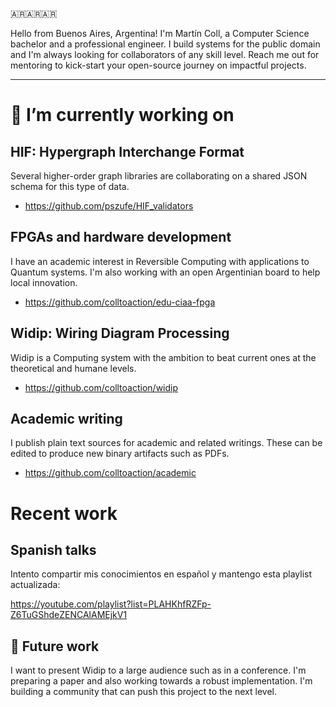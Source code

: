 🇦🇷🇦🇷🇦🇷

Hello from Buenos Aires, Argentina! I'm Martín Coll, a Computer Science bachelor and a professional engineer. I build systems for the public domain and I'm always looking for collaborators of any skill level. Reach me out for mentoring to kick-start your open-source journey on impactful projects.

---

# 🔭 I’m currently working on

## HIF: Hypergraph Interchange Format
Several higher-order graph libraries are collaborating on a shared JSON schema for this type of data.

* https://github.com/pszufe/HIF_validators

## FPGAs and hardware development
I have an academic interest in Reversible Computing with applications to Quantum systems. I'm also working with an open Argentinian board to help local innovation.

* https://github.com/colltoaction/edu-ciaa-fpga

## Widip: Wiring Diagram Processing
Widip is a Computing system with the ambition to beat current ones at the theoretical and humane levels.

* https://github.com/colltoaction/widip

## Academic writing
I publish plain text sources for academic and related writings. These can be edited to produce new binary artifacts such as PDFs.

* https://github.com/colltoaction/academic

# Recent work
## Spanish talks
Intento compartir mis conocimientos en español y mantengo esta playlist actualizada:

https://youtube.com/playlist?list=PLAHKhfRZFp-Z6TuGShdeZENCAlAMEjkV1

## 🔮 Future work
I want to present Widip to a large audience such as in a conference. I'm preparing a paper and also working towards a robust implementation. I'm building a community that can push this project to the next level.

<!--
**colltoaction/colltoaction** is a ✨ _special_ ✨ repository because its `README.md` (this file) appears on your GitHub profile.

Here are some ideas to get you started:
..
- 🌱 I’m currently learning ...
- 👯 I’m looking to collaborate on ...
- 🤔 I’m looking for help with ...
- 💬 Ask me about ...
- 📫 How to reach me: ...
- 😄 Pronouns: ...
- ⚡ Fun fact: ...
-->
